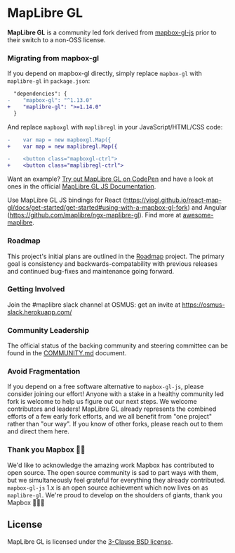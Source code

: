 # MapLibre GL

**MapLibre GL** is a community led fork derived from [mapbox-gl-js](https://github.com/mapbox/mapbox-gl-js) prior to their switch to a non-OSS license.

### Migrating from mapbox-gl

If you depend on mapbox-gl directly, simply replace `mapbox-gl` with `maplibre-gl` in `package.json`:
```diff
  "dependencies": {
-    "mapbox-gl": "^1.13.0"
+    "maplibre-gl": ">=1.14.0"
  }
```

And replace ```mapboxgl``` with ```maplibregl``` in your JavaScript/HTML/CSS code:
```diff
-    var map = new mapboxgl.Map({
+    var map = new maplibregl.Map({

-    <button class="mapboxgl-ctrl">
+    <button class="maplibregl-ctrl">
```

Want an example? [Try out MapLibre GL on CodePen](https://codepen.io/klokan/pen/WNoZRyx) and have a look at ones in the official [MapLibre GL JS Documentation](https://maplibre.org/maplibre-gl-js-docs/example/).

Use MapLibre GL JS bindings for React (https://visgl.github.io/react-map-gl/docs/get-started/get-started#using-with-a-mapbox-gl-fork) and Angular (https://github.com/maplibre/ngx-maplibre-gl). Find more at [awesome-maplibre](https://github.com/maplibre/awesome-maplibre).

### Roadmap

This project's initial plans are outlined in the [Roadmap](https://github.com/maplibre/maplibre-gl-js/projects/2) project. The primary goal is consistency and backwards-compatability with previous releases and continued bug-fixes and maintenance going forward.

### Getting Involved

Join the #maplibre slack channel at OSMUS: get an invite at https://osmus-slack.herokuapp.com/

### Community Leadership

The official status of the backing community and steering committee can be found in the [COMMUNITY.md](COMMUNITY.md) document.

### Avoid Fragmentation

If you depend on a free software alternative to `mapbox-gl-js`, please consider joining our effort! Anyone with a stake in a healthy community led fork is welcome to help us figure out our next steps. We welcome contributors and leaders! MapLibre GL already represents the combined efforts of a few early fork efforts, and we all benefit from "one project" rather than "our way". If you know of other forks, please reach out to them and direct them here.

### Thank you Mapbox 🙏🏽

We'd like to acknowledge the amazing work Mapbox has contributed to open source. The open source community is sad to part ways with them, but we simultaneously feel grateful for everything they already contributed. `mapbox-gl-js` 1.x is an open source achievment which now lives on as `maplibre-gl`. We're proud to develop on the shoulders of giants, thank you Mapbox 🙇🏽‍♀️

## License

MapLibre GL is licensed under the [3-Clause BSD license](./LICENSE.txt).
